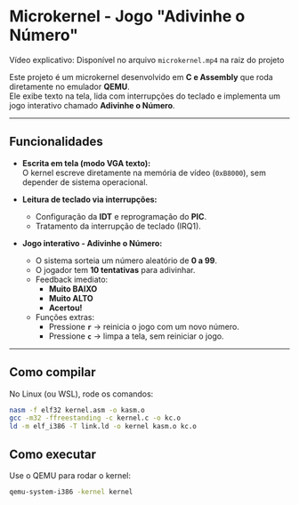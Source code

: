 # Microkernel - Jogo "Adivinhe o Número"

Vídeo explicativo: Disponível no arquivo `microkernel.mp4` na raiz do projeto 

Este projeto é um microkernel desenvolvido em **C e Assembly** que roda diretamente no emulador **QEMU**.  
Ele exibe texto na tela, lida com interrupções do teclado e implementa um jogo interativo chamado **Adivinhe o Número**.

---

## Funcionalidades

- **Escrita em tela (modo VGA texto):**  
  O kernel escreve diretamente na memória de vídeo (`0xB8000`), sem depender de sistema operacional.

- **Leitura de teclado via interrupções:**  
  - Configuração da **IDT** e reprogramação do **PIC**.  
  - Tratamento da interrupção de teclado (IRQ1).  

- **Jogo interativo - Adivinhe o Número:**  
  - O sistema sorteia um número aleatório de **0 a 99**.  
  - O jogador tem **10 tentativas** para adivinhar.  
  - Feedback imediato:
    - **Muito BAIXO**
    - **Muito ALTO**
    - **Acertou!**
  - Funções extras:
    - Pressione **`r`** → reinicia o jogo com um novo número.  
    - Pressione **`c`** → limpa a tela, sem reiniciar o jogo.  

---

## Como compilar

No Linux (ou WSL), rode os comandos:

```bash
nasm -f elf32 kernel.asm -o kasm.o
gcc -m32 -ffreestanding -c kernel.c -o kc.o
ld -m elf_i386 -T link.ld -o kernel kasm.o kc.o
```

## Como executar

Use o QEMU para rodar o kernel:

```bash
qemu-system-i386 -kernel kernel
```

